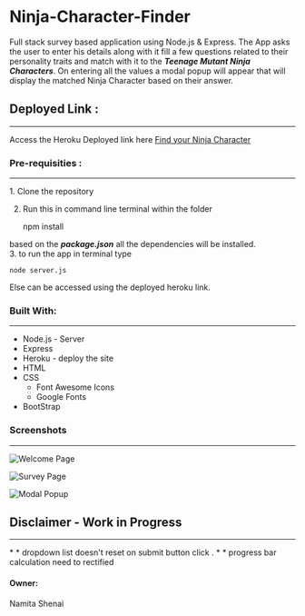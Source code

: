 # Ninja-Character-Finder
Full stack survey based application using Node.js &amp; Express.
The App asks the user to enter his details along with it fill a few questions related to their personality traits and match with it to the **_Teenage Mutant Ninja Characters_**. On entering all the values a modal popup will appear that will display the matched Ninja Character based on their answer. 

## Deployed Link : 
<hr /> 
Access the Heroku Deployed link here <a href="http://findyourninjacharacter.herokuapp.com/"> Find your Ninja Character </a>

### Pre-requisities : 
<hr /> 
1. Clone the repository 

2. Run this in command line terminal within the folder 

    npm install 

based on the **_package.json_** all the dependencies will be installed.  
3. to run the app in terminal type 

    node server.js 

Else can be accessed using the deployed heroku link. 


### Built With: 
<hr /> 

* Node.js - Server 
* Express 
* Heroku - deploy the site 
* HTML 
* CSS  
    * Font Awesome Icons 
    * Google Fonts 
* BootStrap 

### Screenshots 
<hr />

![Welcome Page](https://github.com/NVK2016/Ninja-Character-Finder/blob/master/app/public/assets/misc-Screenshots/Home-Ninja-Character-Finder.png?raw=true)

![Survey Page](https://github.com/NVK2016/Ninja-Character-Finder/blob/master/app/public/assets/misc-Screenshots/Survey-Ninja-Character-Finder.png?raw=true)

![Modal Popup](https://github.com/NVK2016/Ninja-Character-Finder/blob/master/app/public/assets/misc-Screenshots/Match-Results.png?raw=true)

## Disclaimer - Work in Progress
<hr/>  
* * dropdown list doesn't reset on submit button click . 
* * progress bar calculation need to rectified  

#### Owner: 
Namita Shenai 